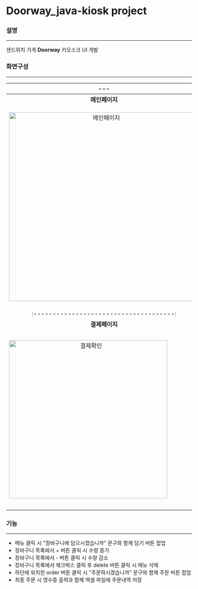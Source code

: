 # Doorway_java-kiosk project
### 설명
---
샌드위치 가게 <span style="color🍏;">**Doorway**</span> 키오스크 UI 개발

### 화면구성
---
|---|---|
|:-------------------------------------:|:-------------------------------------:|
|**메인페이지**|**주문페이지**|
|<img width="512" alt="메인페이지" src="https://github.com/MeMe4834/Doorway/assets/127177460/ec5b9cf7-7cf6-4407-a699-f34296e3d65f" align='left'/>|<img width="547" alt="주문페이지" src="https://github.com/MeMe4834/Doorway/assets/127177460/a67dcb27-d150-437e-b71d-00af139e713a" align='right/'>|
|:-------------------------------------:|:--------------------------------------:|
|**결제페이지**|**주문내역**|
|<img width="429" alt="결제확인" src="https://github.com/MeMe4834/Doorway/assets/127177460/6a2b8fc6-4293-479b-a935-4de56422dd14" align='left'/>|<img width="482" alt="주문내역" src="https://github.com/MeMe4834/Doorway/assets/127177460/05aef7e6-311f-474c-acf5-58c173a1a61c"  align='right/'>|



### 기능
---
* 메뉴 클릭 시 "장바구니에 담으시겠습니까" 문구와 함께 담기 버튼 팝업
* 장바구니 목록에서 + 버튼 클릭 시 수량 증가
* 장바구니 목록에서 - 버튼 클릭 시 수량 감소
* 장바구니 목록에서 체크박스 클릭 후 delete 버튼 클릭 시 메뉴 삭제
* 하단에 위치한 order 버튼 클릭 시 "주문하시겠습니까" 문구와 함께 주문 버튼 팝업
* 최종 주문 시 영수증 출력과 함께 엑셀 파일에 주문내역 저장
